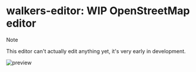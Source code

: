 # walkers-editor: WIP OpenStreetMap editor


> [!NOTE]  
> This editor can't actually edit anything yet, it's very early in development.

![preview](https://github.com/user-attachments/assets/c23d4b01-51c7-4793-a90c-0750c64b67a4)
